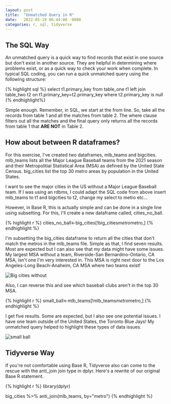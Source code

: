 ```yaml
---
layout: post
title:  "Unmatched Query in R"
date:   2022-05-19 06:44:00 -0800
categories: r, sql, tidyverse
---
```


## The SQL Way
An unmatched query is a quick way to find records that exist in one source but don't exist in another source. They are helpful in determining where problems exist, or as a quick way to check your work when complete. In typical SQL coding, you can run a quick unmatched query using the following structure:

{% highlight sql %}
select t1.primary_key
from table_one t1 left join
table_two t2 
on t1.primary_key=t2.primary_key
where t2.primary_key is null 
{% endhighlight%}

Simple enough. Remember, in SQL, we start at the from line. So, take all the records from table 1 and all the matches from table 2. The where clause filters out all the matches and the final query only returns all the records from table 1 that **ARE NOT** in Table 2.  

## How about between R dataframes? 

For this exercise, I've created two dataframes, mlb_teams and bigcities. mlb_teams lists all the Major League Baseball teams from the 2021 season and their Metropolitial Statistical Area (MSA) as defined by the United State Census. big_cities list the top 30 metro areas by population in the United States. 

I want to see the major cities in the US without a Major League Baseball team. If I was using an rdbms, I could adapt the SQL code from above insert mlb_teams to t1 and bigcities to t2, change my select to metro etc...

However, in Base R, this is actually simple and can be done in a single line using subsetting. For this, I'll create a new dataframe called, cities_no_ball. 

{% highlight r %}
cities_no_ball<-big_cities[!big_cities$metro %in% mlb_teams$metro,]
{% endhighlight %}

I'm subsetting the big_cities dataframe to return all the cities that don't match the metros in the mlb_teams file. Simple as that, I find seven results. Most are expected but I can also see that my data might have some issues. My largest MSA without a team, Riverside-San Bernardino-Ontario, CA MSA, isn't one I'm very interested in. This MSA is right next door to the Los Angeles-Long Beach-Anaheim, CA MSA where two teams exist! 

![Big cities without](/assets/images/major_ball.PNG)

Also, I can reverse this and see which baseball clubs aren't in the top 30 MSA. 

{% highlight r %}
small_ball<-mlb_teams[!mlb_teams$metro %in% big_cities$metro,]
{% endhighlight %}

I get five results. Some are expected, but I also see one potential issues. I have one team outside of the United States, the Toronto Blue Jays! My unmatched query helped to highlight these types of data issues. 

![small ball](/assets/images/small_ball.PNG)

## Tidyverse Way

If you're not comfortable using Base R, Tidyverse also can come to the rescue with the anti_join join type in dplyr. Here's a rewrite of our original Base R statement. 

{% highlight r %}
library(dplyr)

big_cities %>% 
  anti_join(mlb_teams, by="metro")
{% endhighlight %}